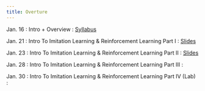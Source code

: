 ```yaml
---
title: Overture
---
```


Jan. 16
: Intro + Overview
  : [Syllabus](https://antonilo.github.io/real_world_robot_learning_sp25/syllabus/)

Jan. 21 
: Intro To Imitation Learning & Reinforcement Learning Part I
  : [Slides](./assets/pdfs/Lecture1-2-Imitation-And-RL.pdf)

Jan. 23
: Intro To Imitation Learning & Reinforcement Learning Part II 
  : [Slides](./assets/pdfs/Lecture1-2-Imitation-And-RL.pdf)

Jan. 28
: Intro To Imitation Learning & Reinforcement Learning Part III 
  : 

Jan. 30
: Intro To Imitation Learning & Reinforcement Learning Part IV (Lab)
  : 
  
